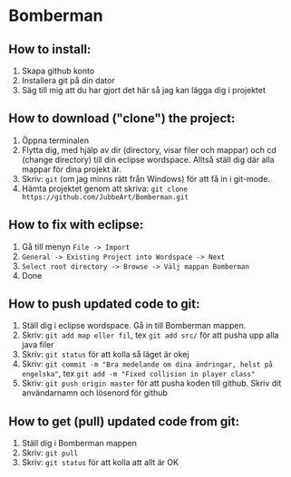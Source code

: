 # Bomberman

## How to install: 
1. Skapa github konto
2. Installera git på din dator
3. Säg till mig att du har gjort det här så jag kan lägga dig i projektet


## How to download ("clone") the project:
1. Öppna terminalen
2. Flytta dig, med hjälp av dir (directory, visar filer och mappar) och cd (change directory) till
din eclipse wordspace. Alltså ställ dig där alla mappar för dina projekt är.
3. Skriv: ```git``` (om jag minns rätt från Windows) för att få in i git-mode.
4. Hämta projektet genom att skriva: `git clone https://github.com/JubbeArt/Bomberman.git`

## How to fix with eclipse:
1. Gå till menyn `File -> Import`
2. `General -> Existing Project into Wordspace -> Next`
3. `Select root directory -> Browse -> Välj mappan Bomberman`
4. Done

## How to push updated code to git:
1. Ställ dig i eclipse wordspace. Gå in till Bomberman mappen.
2. Skriv: `git add map eller fil`, tex `git add src/` för att pusha upp alla java filer
3. Skriv: `git status` för att kolla så läget är okej
4. Skriv: `git commit -m "Bra medelande om dina ändringar, helst på engelska"`, tex `git add -m "Fixed collision in player class"`
5. Skriv: `git push origin master` för att pusha koden till github. 
Skriv dit användarnamn och lösenord för github

## How to get (pull) updated code from git:
1. Ställ dig i Bomberman mappen
2. Skriv: `git pull`
3. Skriv: `git status` för att kolla att allt är OK
